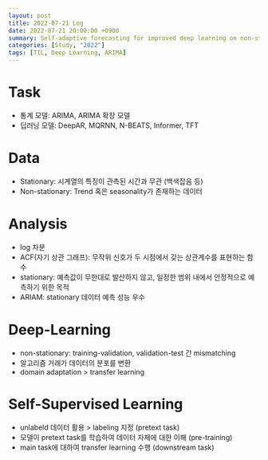 ```yaml
---
layout: post
title: 2022-07-21 Log
date: 2022-07-21 20:00:00 +0900
summary: Self-adaptive forecasting for improved deep learning on non-stationary time-series
categories: [Study, "2022"]
tags: [TIL, Deep Learning, ARIMA]
---
```


# Task
- 통계 모델: ARIMA, ARIMA 확장 모델
- 딥러닝 모델: DeepAR, MQRNN, N-BEATS, Informer, TFT

# Data
- Stationary: 시계열의 특징이 관측된 시간과 무관 (백색잡음 등)
- Non-stationary: Trend 혹은 seasonality가 존재하는 데이터

# Analysis
- log 차분
- ACF(자기 상관 그래프): 무작위 신호가 두 시점에서 갖는 상관계수를 표현하는 함수
- stationary: 예측값이 무한대로 발산하지 않고, 일정한 범위 내에서 안정적으로 예측하기 위한 목적
- ARIAM: stationary 데이터 예측 성능 우수

# Deep-Learning
- non-stationary: training-validation, validation-test 간 mismatching
- 알고리즘 거래가 데이터의 분포를 변환
- domain adaptation > transfer learning

# Self-Supervised Learning
- unlabeld 데이터 활용 > labeling 지정 (pretext task)
- 모델이 pretext task를 학습하여 데이터 자체에 대한 이해 (pre-training)
- main task에 대하여 transfer learning 수행 (downstream task)

